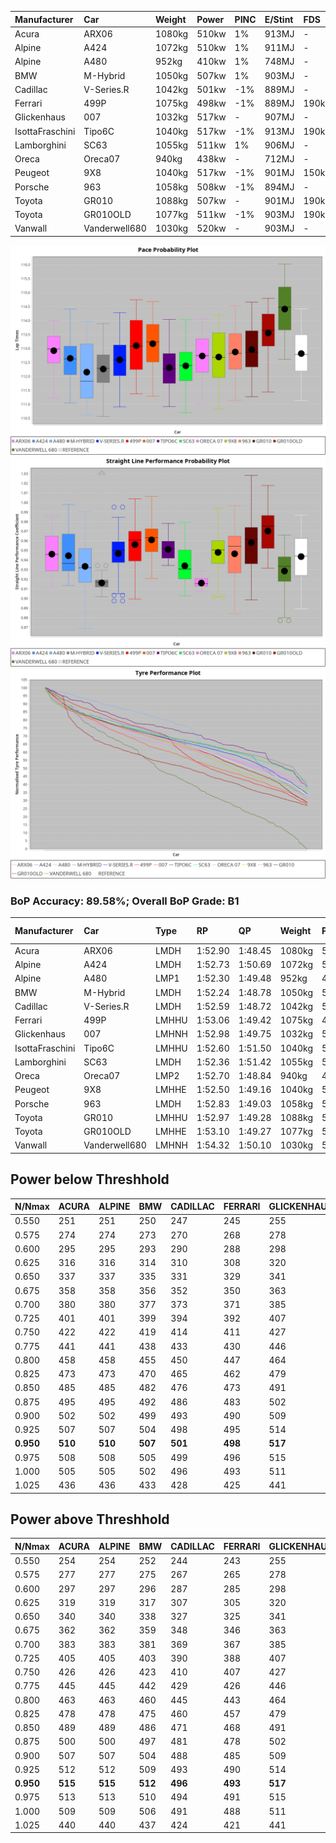 |Manufacturer|Car|Weight|Power|PINC|E/Stint|FDS|
|:-|:-|:-|:-|:-|:-|:-|
|Acura|ARX06|1080kg|510kw|1%|913MJ|-|
|Alpine|A424|1072kg|510kw|1%|911MJ|-|
|Alpine|A480|952kg|410kw|1%|748MJ|-|
|BMW|M-Hybrid|1050kg|507kw|1%|903MJ|-|
|Cadillac|V-Series.R|1042kg|501kw|-1%|889MJ|-|
|Ferrari|499P|1075kg|498kw|-1%|889MJ|190kph|
|Glickenhaus|007|1032kg|517kw|-|907MJ|-|
|IsottaFraschini|Tipo6C|1040kg|517kw|-1%|913MJ|190kph|
|Lamborghini|SC63|1055kg|511kw|1%|906MJ|-|
|Oreca|Oreca07|940kg|438kw|-|712MJ|-|
|Peugeot|9X8|1040kg|517kw|-1%|901MJ|150kph|
|Porsche|963|1058kg|508kw|-1%|894MJ|-|
|Toyota|GR010|1088kg|507kw|-|901MJ|190kph|
|Toyota|GR010OLD|1077kg|511kw|-1%|903MJ|190kph|
|Vanwall|Vanderwell680|1030kg|520kw|-|903MJ|-|

![PACECHART](./IMG/ACOMETHOD.png)
![STRAIGHTLINEPERFORMANCECHART](./IMG/ACOMETHOD_sp.png)
![TYREPERFORMANCECHART](./IMG/ACOMETHOD_tw.png)

### BoP Accuracy: 89.58%; Overall BoP Grade: B1
|Manufacturer|Car|Type|RP|QP|Weight|Power¹|Threshhold|PINC|Power²|E/Stint|AVG Vmax|FDS|RDLC|L/Stint|BOP-Grade|ModelAccuracy|ModelPoints|Match%|
|:-|:-|:-|:-|:-|:-|:-|:-|:-|:-|:-|:-|:-|:-|:-|:-|:-|:-|:-|
|Acura|ARX06|LMDH|1:52.90|1:48.45|1080kg|510kw|210.0kph|1%|515kw|913MJ|277.55kph|-|0.99|29|+B2|100.00%|995|81.27%|
|Alpine|A424|LMDH|1:52.73|1:50.69|1072kg|510kw|210.0kph|1%|515kw|911MJ|277.57kph|-|0.99|29|~A1|80.53%|517|100.00%|
|Alpine|A480|LMP1|1:52.30|1:49.48|952kg|410kw|210.0kph|1%|414kw|748MJ|273.65kph|-|0.97|27|~A1|59.62%|840|100.00%|
|BMW|M-Hybrid|LMDH|1:52.24|1:48.78|1050kg|507kw|210.0kph|1%|512kw|903MJ|274.91kph|-|1.02|29|-C1|98.60%|1690|75.40%|
|Cadillac|V-Series.R|LMDH|1:52.59|1:48.72|1042kg|501kw|210.0kph|-1%|496kw|889MJ|277.37kph|-|1.02|29|~A1|88.58%|2033|97.42%|
|Ferrari|499P|LMHHU|1:53.06|1:49.42|1075kg|498kw|210.0kph|-1%|493kw|889MJ|277.86kph|190kph|1.02|29|~A1|84.67%|2303|100.00%|
|Glickenhaus|007|LMHNH|1:52.98|1:49.75|1032kg|517kw|210.0kph|-|517kw|907MJ|281.55kph|-|0.96|29|~A1|96.64%|1639|100.00%|
|IsottaFraschini|Tipo6C|LMHHU|1:52.60|1:51.50|1040kg|517kw|210.0kph|-1%|512kw|913MJ|279.59kph|190kph|1.07|29|+B1|66.67%|96|89.38%|
|Lamborghini|SC63|LMDH|1:52.36|1:51.42|1055kg|511kw|210.0kph|1%|516kw|906MJ|276.64kph|-|1.04|29|-B2|96.77%|419|82.12%|
|Oreca|Oreca07|LMP2|1:52.70|1:48.84|940kg|438kw|210.0kph|-|438kw|712MJ|274.59kph|-|0.95|27|+B2|100.00%|2206|83.53%|
|Peugeot|9X8|LMHHE|1:52.50|1:49.16|1040kg|517kw|210.0kph|-1%|512kw|901MJ|278.40kph|150kph|1.02|29|-A2|87.16%|2572|93.88%|
|Porsche|963|LMDH|1:52.83|1:49.03|1058kg|508kw|210.0kph|-1%|503kw|894MJ|277.71kph|-|1.00|29|~A1|93.05%|5740|100.00%|
|Toyota|GR010|LMHHU|1:52.97|1:49.28|1088kg|507kw|210.0kph|-|507kw|901MJ|278.56kph|190kph|1.00|29|~A1|90.17%|3255|96.43%|
|Toyota|GR010OLD|LMHHE|1:53.10|1:49.27|1077kg|511kw|210.0kph|-1%|506kw|903MJ|280.75kph|190kph|1.01|29|~A1|85.24%|1322|100.00%|
|Vanwall|Vanderwell680|LMHNH|1:54.32|1:50.10|1030kg|520kw|210.0kph|-|520kw|903MJ|276.31kph|-|1.01|29|+Ω1|91.33%|611|44.30%|

## Power below Threshhold
|N/Nmax|ACURA|ALPINE|BMW|CADILLAC|FERRARI|GLICKENHAUS|ISOTTAFRASCHINI|LAMBORGHINI|ORECA|PEUGEOT|PORSCHE|TOYOTA|TOYOTA|VANWALL|​|RPM|A480|
|:-|:-|:-|:-|:-|:-|:-|:-|:-|:-|:-|:-|:-|:-|:-|:-|:-|:-|
|0.550|251|251|250|247|245|255|255|252|216|255|250|250|252|256|​|--|-|
|0.575|274|274|273|270|268|278|278|275|235|278|273|273|275|279|​|--|-|
|0.600|295|295|293|290|288|298|298|295|253|298|293|293|295|300|​|--|-|
|0.625|316|316|314|310|308|320|320|316|271|320|314|314|316|322|​|--|-|
|0.650|337|337|335|331|329|341|341|337|289|341|335|335|337|343|​|--|-|
|0.675|358|358|356|352|350|363|363|359|308|363|357|356|359|365|​|--|-|
|0.700|380|380|377|373|371|385|385|380|326|385|378|377|380|387|​|--|-|
|0.725|401|401|399|394|392|407|407|402|344|407|399|399|402|409|​|--|-|
|0.750|422|422|419|414|411|427|427|422|362|427|420|419|422|430|​|--|-|
|0.775|441|441|438|433|430|446|446|441|378|446|439|438|441|449|​|5000|241|
|0.800|458|458|455|450|447|464|464|459|393|464|456|455|459|467|​|5500|285|
|0.825|473|473|470|465|462|479|479|474|406|479|471|470|474|482|​|6000|318|
|0.850|485|485|482|476|473|491|491|485|417|491|483|482|485|494|​|6500|360|
|0.875|495|495|492|486|483|502|502|496|425|502|493|492|496|505|​|7000|402|
|0.900|502|502|499|493|490|509|509|503|431|509|500|499|503|512|​|7500|412|
|0.925|507|507|504|498|495|514|514|508|435|514|505|504|508|517|​|8000|408|
|**0.950**|**510**|**510**|**507**|**501**|**498**|**517**|**517**|**511**|**438**|**517**|**508**|**507**|**511**|**520**|**​**|**8500**|**411**|
|0.975|508|508|505|499|496|515|515|509|437|515|506|505|509|518|​|9000|206|
|1.000|505|505|502|496|493|511|511|505|433|511|503|502|505|514|​|--|-|
|1.025|436|436|433|428|425|441|441|436|374|441|434|433|436|444|​|--|-|

## Power above Threshhold
|N/Nmax|ACURA|ALPINE|BMW|CADILLAC|FERRARI|GLICKENHAUS|ISOTTAFRASCHINI|LAMBORGHINI|ORECA|PEUGEOT|PORSCHE|TOYOTA|TOYOTA|VANWALL|​|RPM|A480|
|:-|:-|:-|:-|:-|:-|:-|:-|:-|:-|:-|:-|:-|:-|:-|:-|:-|:-|
|0.550|254|254|252|244|243|255|252|254|216|252|248|250|249|256|​|--|-|
|0.575|277|277|275|267|265|278|275|277|235|275|271|273|272|279|​|--|-|
|0.600|297|297|296|287|285|298|296|298|253|296|291|293|292|300|​|--|-|
|0.625|319|319|317|307|305|320|317|319|271|317|311|314|313|322|​|--|-|
|0.650|340|340|338|327|325|341|338|340|289|338|332|335|334|343|​|--|-|
|0.675|362|362|359|348|346|363|359|362|308|359|353|356|355|365|​|--|-|
|0.700|383|383|381|369|367|385|381|384|326|381|374|377|377|387|​|--|-|
|0.725|405|405|403|390|388|407|403|406|344|403|395|399|398|409|​|--|-|
|0.750|426|426|423|410|407|427|423|427|362|423|416|419|418|430|​|--|-|
|0.775|445|445|442|429|426|446|442|446|378|442|435|438|437|449|​|5000|241|
|0.800|463|463|460|445|443|464|460|463|393|460|452|455|454|467|​|5500|285|
|0.825|478|478|475|460|457|479|475|478|406|475|467|470|469|482|​|6000|318|
|0.850|489|489|486|471|468|491|486|490|417|486|478|482|481|494|​|6500|360|
|0.875|500|500|497|481|478|502|497|501|425|497|488|492|491|505|​|7000|402|
|0.900|507|507|504|488|485|509|504|508|431|504|495|499|498|512|​|7500|412|
|0.925|512|512|509|493|490|514|509|513|435|509|500|504|503|517|​|8000|408|
|**0.950**|**515**|**515**|**512**|**496**|**493**|**517**|**512**|**516**|**438**|**512**|**503**|**507**|**506**|**520**|**​**|**8500**|**411**|
|0.975|513|513|510|494|491|515|510|514|437|510|501|505|504|518|​|9000|206|
|1.000|509|509|506|491|488|511|506|510|433|506|498|502|501|514|​|--|-|
|1.025|440|440|437|424|421|441|437|441|374|437|430|433|432|444|​|--|-|
